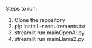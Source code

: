 Steps to run:

1. Clone the repository
2. pip install -r requirements.txt
3. streamlit run mainOpenAi.py
4. streamlit run mainLlama2.py
